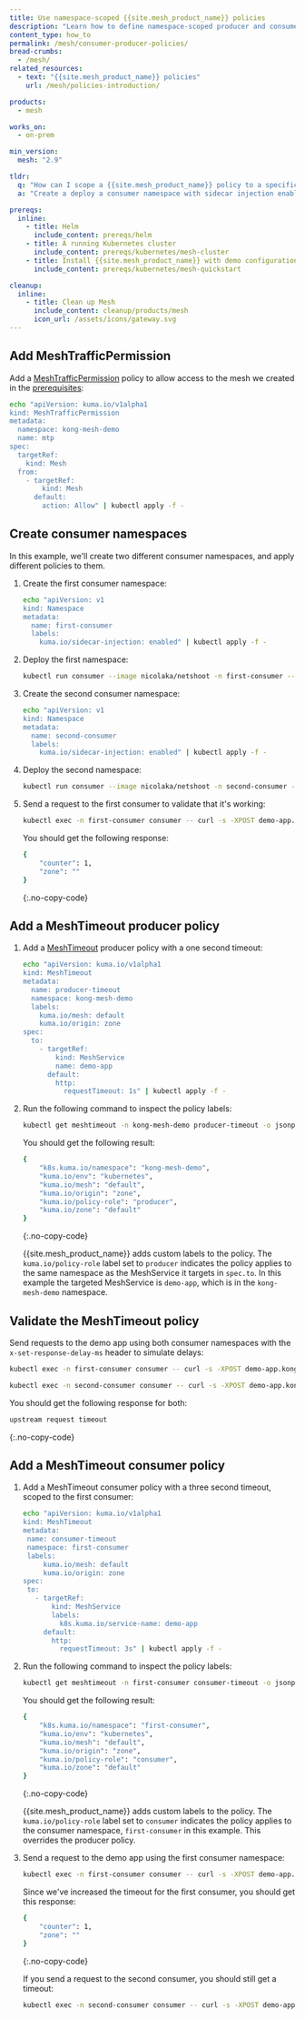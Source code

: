 ```yaml
---
title: Use namespace-scoped {{site.mesh_product_name}} policies
description: "Learn how to define namespace-scoped producer and consumer policies in {{site.mesh_product_name}} using a demo application."
content_type: how_to
permalink: /mesh/consumer-producer-policies/
bread-crumbs: 
  - /mesh/
related_resources:
  - text: "{{site.mesh_product_name}} policies"
    url: /mesh/policies-introduction/

products:
  - mesh

works_on:
  - on-prem

min_version:
  mesh: "2.9"

tldr:
  q: "How can I scope a {{site.mesh_product_name}} policy to a specific consumer?"
  a: "Create a deploy a consumer namespace with sidecar injection enabled, then create your policy within that consumer namespace."

prereqs:
  inline:
    - title: Helm
      include_content: prereqs/helm
    - title: A running Kubernetes cluster
      include_content: prereqs/kubernetes/mesh-cluster
    - title: Install {{site.mesh_product_name}} with demo configuration
      include_content: prereqs/kubernetes/mesh-quickstart

cleanup:
  inline:
    - title: Clean up Mesh
      include_content: cleanup/products/mesh
      icon_url: /assets/icons/gateway.svg
---
```


## Add MeshTrafficPermission

Add a [MeshTrafficPermission](/mesh/policies/meshtrafficpermission/) policy to allow access to the mesh we created in the [prerequisites](#install-kong-mesh-with-demo-configuration):

```sh
echo "apiVersion: kuma.io/v1alpha1
kind: MeshTrafficPermission
metadata:
  namespace: kong-mesh-demo
  name: mtp
spec:
  targetRef:
    kind: Mesh
  from:
    - targetRef:
        kind: Mesh
      default:
        action: Allow" | kubectl apply -f -
```

## Create consumer namespaces

In this example, we'll create two different consumer namespaces, and apply different policies to them.

1. Create the first consumer namespace:

   ```sh
   echo "apiVersion: v1
   kind: Namespace
   metadata:
     name: first-consumer
     labels:
       kuma.io/sidecar-injection: enabled" | kubectl apply -f -
   ```

1. Deploy the first namespace:

   ```sh
   kubectl run consumer --image nicolaka/netshoot -n first-consumer --command -- /bin/bash -c "ping -i 60 localhost"
   ```


1. Create the second consumer namespace:
   ```sh
   echo "apiVersion: v1
   kind: Namespace
   metadata:
     name: second-consumer
     labels:
       kuma.io/sidecar-injection: enabled" | kubectl apply -f -
   ```

1. Deploy the second namespace:

    ```sh
    kubectl run consumer --image nicolaka/netshoot -n second-consumer --command -- /bin/bash -c "ping -i 60 localhost"
    ```

1. Send a request to the first consumer to validate that it's working:

   ```sh
   kubectl exec -n first-consumer consumer -- curl -s -XPOST demo-app.kong-mesh-demo:5050/api/counter
   ```
   
   You should get the following response:

   ```sh
   {
       "counter": 1,
       "zone": ""
   }
   ```
   {:.no-copy-code}

## Add a MeshTimeout producer policy

1. Add a [MeshTimeout](/mesh/policies/meshtimeout/) producer policy with a one second timeout:

   ```sh
   echo "apiVersion: kuma.io/v1alpha1
   kind: MeshTimeout
   metadata:
     name: producer-timeout
     namespace: kong-mesh-demo
     labels:
       kuma.io/mesh: default
       kuma.io/origin: zone
   spec:
     to:
       - targetRef:
           kind: MeshService
           name: demo-app
         default:
           http:
             requestTimeout: 1s" | kubectl apply -f -
   ```

1. Run the following command to inspect the policy labels:

   ```sh
   kubectl get meshtimeout -n kong-mesh-demo producer-timeout -o jsonpath='{.metadata.labels}'
   ```

   You should get the following result:

   ```sh
   {
       "k8s.kuma.io/namespace": "kong-mesh-demo",
       "kuma.io/env": "kubernetes",
       "kuma.io/mesh": "default",
       "kuma.io/origin": "zone",
       "kuma.io/policy-role": "producer",
       "kuma.io/zone": "default"
   }
   ```
   {:.no-copy-code}

   {{site.mesh_product_name}} adds custom labels to the policy. The `kuma.io/policy-role` label set to `producer` indicates the policy applies to the same namespace as the MeshService it targets in `spec.to`. In this example the targeted MeshService is `demo-app`, which is in the `kong-mesh-demo` namespace.

## Validate the MeshTimeout policy

Send requests to the demo app using both consumer namespaces with the `x-set-response-delay-ms` header to simulate delays:

```sh
kubectl exec -n first-consumer consumer -- curl -s -XPOST demo-app.kong-mesh-demo:5050/api/counter -H "x-set-response-delay-ms: 2000"
```

```sh
kubectl exec -n second-consumer consumer -- curl -s -XPOST demo-app.kong-mesh-demo:5050/api/counter -H "x-set-response-delay-ms: 2000"
```

You should get the following response for both:
```sh
upstream request timeout
```
{:.no-copy-code}

## Add a MeshTimeout consumer policy

1. Add a MeshTimeout consumer policy with a three second timeout, scoped to the first consumer:

   ```sh
   echo "apiVersion: kuma.io/v1alpha1
   kind: MeshTimeout
   metadata:
    name: consumer-timeout
    namespace: first-consumer
    labels:
        kuma.io/mesh: default
        kuma.io/origin: zone
   spec:
    to:
      - targetRef:
          kind: MeshService
          labels:
            k8s.kuma.io/service-name: demo-app
        default:
          http:
            requestTimeout: 3s" | kubectl apply -f -
    ```

1. Run the following command to inspect the policy labels:

   ```sh
   kubectl get meshtimeout -n first-consumer consumer-timeout -o jsonpath='{.metadata.labels}'
   ```

   You should get the following result:

   ```sh
   {
       "k8s.kuma.io/namespace": "first-consumer",
       "kuma.io/env": "kubernetes",
       "kuma.io/mesh": "default",
       "kuma.io/origin": "zone",
       "kuma.io/policy-role": "consumer",
       "kuma.io/zone": "default"
   }
   ```
   {:.no-copy-code}

   {{site.mesh_product_name}} adds custom labels to the policy. The `kuma.io/policy-role` label set to `consumer` indicates the policy applies to the consumer namespace, `first-consumer` in this example. This overrides the producer policy.

1. Send a request to the demo app using the first consumer namespace:

   ```sh
   kubectl exec -n first-consumer consumer -- curl -s -XPOST demo-app.kong-mesh-demo:5050/api/counter -H "x-set-response-delay-ms: 2000"
   ```
   
   Since we've increased the timeout for the first consumer, you should get this response:

   ```sh
   {
       "counter": 1,
       "zone": ""
   }
   ```
   {:.no-copy-code}

   If you send a request to the second consumer, you should still get a timeout:

   ```sh
   kubectl exec -n second-consumer consumer -- curl -s -XPOST demo-app.kong-mesh-demo:5050/api/counter -H "x-set-response-delay-ms: 2000"
   ```

   